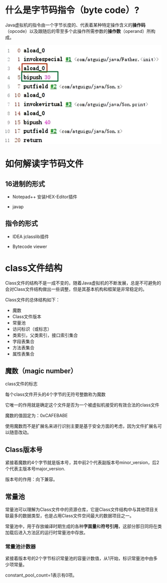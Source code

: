 # 什么是字节码指令（byte code）?

Java虚拟机的指令由一个字节长度的、代表着某种特定操作含义的**操作码**（opcode）以及跟随后的零至多个此操作所需参数的**操作数**（operand）所构成。

![image-20250109205852330](./assets/image-20250109205852330.png)

# 如何解读字节码文件

## 16进制的形式

- Notepad++ 安装HEX-Editor插件 

- javap

## 指令的形式

- IDEA jclasslib插件

- Bytecode viewer

# class文件结构

Class文件的结构不是一成不变的，随着Java虚拟机的不断发展，总是不可避免的会对Class文件结构做出一些调整，但是其基本机构和框架是非常稳定的。

Class文件的总体结构如下：

- 魔数
- Class文件版本
- 常量池
- 访问标识（或标志）
- 类索引，父类索引，接口索引集合
- 字段表集合
- 方法表集合
- 属性表集合

## 魔数（magic number）

class文件的标志

每个class文件开头的4个字节的无符号整数称为魔数

它唯一的作用就是确定这个文件是否为一个被虚拟机接受的有效合法的class文件

魔数的值固定为：0xCAFEBABE

使用魔数而不是扩展名来进行识别主要是基于安全方面的考虑，因为文件扩展名可以随意改动。

## Class版本号

紧接着魔数的4个字节就是版本号，其中前2个代表副版本号minor_version，后2个代表主版本号major_version.

版本号的作用：向下兼容。

## 常量池

常量池可以理解为Class文件中的资源仓库，它是Class文件结构中与其他项目关联最多的数据类型，也是占用Class文件空间最大的数据项目之一。

常量池中，用于存放编译时期生成的各种**字面量**和**符号引用**，这部分那日同将在类加载后进入方法区的运行时常量池中存放。

### 常量池计数器

紧接着版本号的2个字节标识常量池的容量计数值，从1开始，标识常量池中由多少项常量。

constant_pool_count=1表示有0项。 







